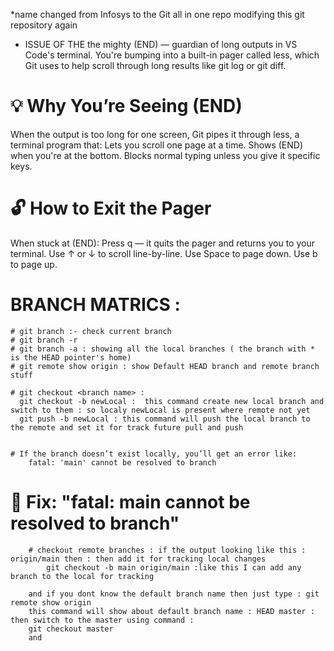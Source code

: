 *name changed from Infosys to the Git all in one repo
modifying this git repository again

* ISSUE OF THE the mighty (END) — guardian of long outputs in VS Code's terminal. You're bumping into a built-in pager called less, which Git uses to help scroll through long results like git log or git diff.

# 💡 Why You’re Seeing (END)
When the output is too long for one screen, Git pipes it through less, a terminal program that:
  Lets you scroll one page at a time.
  Shows (END) when you're at the bottom.
  Blocks normal typing unless you give it specific keys.

# 🔓 How to Exit the Pager
When stuck at (END):
  Press q — it quits the pager and returns you to your terminal.
  Use ↑ or ↓ to scroll line-by-line.
  Use Space to page down.
  Use b to page up.


# BRANCH MATRICS :
    # git branch :- check current branch
    # git branch -r
    # git branch -a : showing all the local branches ( the branch with * is the HEAD pointer's home)
    # git remote show origin : show Default HEAD branch and remote branch stuff

    # git checkout <branch name> :
      git checkout -b newLocal :  this command create new local branch and switch to them : so localy newLocal is present where remote not yet
      git push -b newLocal : this command will push the local branch to the remote and set it for track future pull and push


    # If the branch doesn’t exist locally, you’ll get an error like:
        fatal: 'main' cannot be resolved to branch
    
# 🧯 Fix: "fatal: main cannot be resolved to branch"
        # checkout remote branches : if the output looking like this : origin/main then : then add it for tracking local changes
            git checkout -b main origin/main :like this I can add any branch to the local for tracking

        and if you dont know the default branch name then just type : git remote show origin
        this command will show about default branch name : HEAD master : then switch to the master using command :
        git checkout master
        and
